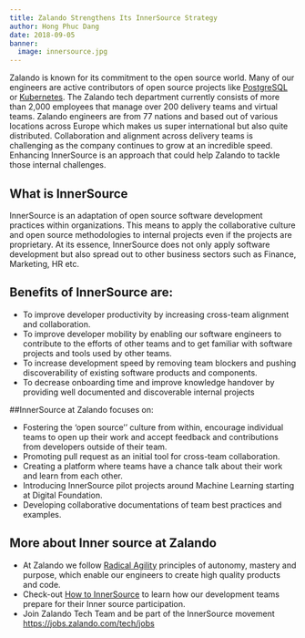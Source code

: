```yaml
---
title: Zalando Strengthens Its InnerSource Strategy
author: Hong Phuc Dang
date: 2018-09-05
banner:
  image: innersource.jpg
---
```


Zalando is known for its commitment to the open source world. Many of our engineers are active contributors of open source projects like [PostgreSQL](https://github.com/zalando/patroni) or [Kubernetes](https://github.com/kubernetes-incubator/external-dns). The Zalando tech department currently consists of more than 2,000 employees that manage over 200 delivery teams and virtual teams. Zalando engineers are from 77 nations and based out of various locations across Europe which makes us super international but also quite distributed. Collaboration and alignment across delivery teams is challenging as the company continues to grow at an incredible speed. Enhancing InnerSource is an approach that could help Zalando to tackle those internal challenges. 




## What is InnerSource

InnerSource is an adaptation of open source software development practices within organizations. This means to apply the collaborative culture and open source methodologies to internal projects even if the projects are proprietary. At its essence, InnerSource does not only apply software development but also spread out to other business sectors such as Finance, Marketing, HR etc. 

## Benefits of InnerSource are: 

- To improve developer productivity by increasing cross-team alignment and collaboration. 
- To improve developer mobility by enabling our software engineers to contribute to the efforts of other teams and to get familiar with software projects and tools used by other teams. 
- To increase development speed by removing team blockers and pushing discoverability  of existing software products and components.
- To decrease onboarding time and improve knowledge handover by providing well documented and discoverable internal projects

##InnerSource at Zalando focuses on: 

- Fostering the ‘open source’’ culture from within, encourage individual teams to open up their work and accept feedback and contributions from developers outside of their team. 
- Promoting pull request as an initial tool for cross-team collaboration. 
- Creating a platform where teams have a chance talk about their work and learn from each other. 
- Introducing InnerSource pilot projects around Machine Learning starting at Digital Foundation. 
- Developing collaborative documentations of team best practices and examples. 

## More about Inner source at Zalando 

- At Zalando we follow [Radical Agility](https://jobs.zalando.com/tech/blog/radical-agility-study-notes) principles of autonomy, mastery and purpose, which enable our engineers to create high quality products and code.
- Check-out [How to InnerSource](https://github.com/zalando/zalando-howto-open-source/blob/master/innersource.md) to learn how our development teams prepare for their Inner source participation. 
- Join Zalando Tech Team and be part of the InnerSource movement https://jobs.zalando.com/tech/jobs
